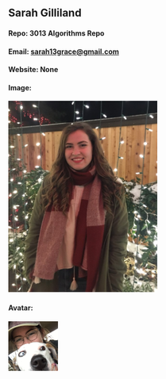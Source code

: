 ## Sarah Gilliland
#### Repo: 3013 Algorithms Repo
#### Email: sarah13grace@gmail.com
#### Website: None
#### Image:
<img src="Images/lights(2).jpg" width="300">

#### Avatar:
<img src="Images/withZoeAvatar.jpg" width="100">
